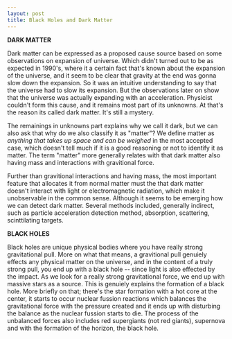 ```yaml
---
layout: post
title: Black Holes and Dark Matter
---
```


__DARK MATTER__

Dark matter can be expressed as a proposed cause source based on some observations on expansion of universe. Which didn't turned out to be as expected in 1990's, where it a certain fact that's known about the expansion of the universe, and it seem to be clear that gravity at the end was gonna slow down the expansion. So it was an intuitive understanding to say that the universe had to slow its expansion. But the observations later on show that the universe was actually expanding with an acceleration. Physicist couldn't form this cause, and it remains most part of its unknowns. At that's the reason its called dark matter. It's still a mystery.

The remainings in unknowns part explains why we call it dark, but we can also ask that why do we also classify it as "matter"? We define matter as *anything that takes up space and can be weighed* in the most accepted case, which doesn't tell much if it is a good reasoning or not to identify it as matter. The term "matter" more generally relates with that dark matter also having mass and interactions with gravitional force.

Further than gravitional interactions and having mass, the most important feature that allocates it from normal matter must the that dark matter doesn't interact with light or electromagnetic radiation, which make it unobservable in the common sense. Although it seems to be emerging how we can detect dark matter. Several methods included, generally indirect, such as particle acceleration detection method, absorption, scattering, scinttilating targets. 

__BLACK HOLES__

Black holes are unique physical bodies where you have really strong gravitational pull. More on what that means, a gravitional pull genuiely effects any physical matter on the universe, and in the content of a truly strong pull, you end up with a black hole -- since light is also effected by the impact. As we look for a really strong gravitational force, we end up with massive stars as a source. This is genuiely explains the formation of a black hole. More briefly on that; there's the star formation with a hot core at the center, it starts to occur nuclear fussion reactions which balances the gravitational force with the pressure created and it ends up with disturbing the balance as the nuclear fussion starts to die. The process of the unbalanced forces also includes red supergiants (not red giants), supernova and with the formation of the horizon, the black hole.


